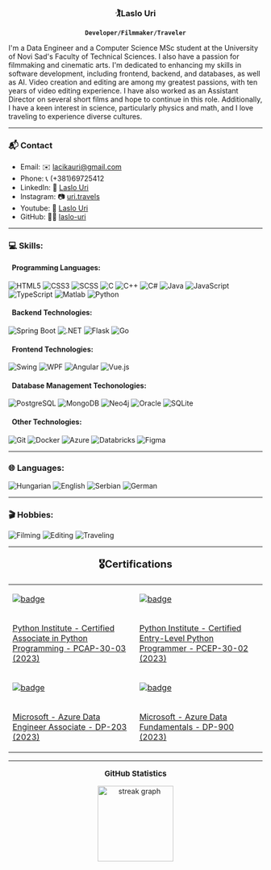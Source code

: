 <h3 style="text-align: center;">🏌Laslo Uri</h3>

<p align="center"><strong><code>Developer/Filmmaker/Traveler</code></strong></p>

I'm a Data Engineer and a Computer Science MSc student at the University of Novi Sad's Faculty of Technical Sciences. I also have a passion for filmmaking and cinematic arts. I'm dedicated to enhancing my skills in software development, including frontend, backend, and databases, as well as AI. Video creation and editing are among my greatest passions, with ten years of video editing experience. I have also worked as an Assistant Director on several short films and hope to continue in this role. Additionally, I have a keen interest in science, particularly physics and math, and I love traveling to experience diverse cultures.

 ---
### 📬 Contact

- Email: ✉️ [lacikauri@gmail.com](<mailto:lacikauri@gmail.com>)
- Phone: 📞 (+381)69725412
- LinkedIn: 💼 [Laslo Uri](<http://www.linkedin.com/in/laslo-uri>)
- Instagram: 📷 [uri.travels](<https://www.instagram.com/uri.travels/>)
- Youtube: 🎥 [Laslo Uri](<https://www.youtube.com/@LasloUri>)
- GitHub: 🐱‍💻 [laslo-uri](<http://www.github.com/laslo-uri>)


 ---

### 💻 Skills:
#### &nbsp; Programming Languages:
![HTML5](<https://img.shields.io/badge/html5-%23E34F26.svg?style=for-the-badge&logo=html5&logoColor=white>)
![CSS3](<https://img.shields.io/badge/css3-%231572B6.svg?style=for-the-badge&logo=css3&logoColor=white>)
![SCSS](<https://img.shields.io/badge/scss-%231572B6.svg?style=for-the-badge&logo=sass&logoColor=white>)
![C](<https://img.shields.io/badge/c-%2300599C.svg?style=for-the-badge&logo=c&logoColor=white>)
![C++](<https://img.shields.io/badge/c++-%2300599C.svg?style=for-the-badge&logo=c%2B%2B&logoColor=white>)
![C#](<https://img.shields.io/badge/c%23-%23239120.svg?style=for-the-badge&logo=c-sharp&logoColor=white>)
![Java](<https://img.shields.io/badge/java-%23ED8B00.svg?style=for-the-badge&logo=java&logoColor=white>)
![JavaScript](<https://img.shields.io/badge/javascript-%23323330.svg?style=for-the-badge&logo=javascript&logoColor=%23F7DF1E>)
![TypeScript](<https://img.shields.io/badge/typescript-%23007ACC.svg?style=for-the-badge&logo=typescript&logoColor=white>)
![Matlab](<https://img.shields.io/badge/matlab-%230077B5.svg?style=for-the-badge&logo=mathworks&logoColor=white>)
![Python](<https://img.shields.io/badge/python-3670A0?style=for-the-badge&logo=python&logoColor=ffdd54>)

#### &nbsp; Backend Technologies:

![Spring Boot](<https://img.shields.io/badge/Spring_Boot-F2F4F9?style=for-the-badge&logo=spring-boot>)
![.NET](<https://img.shields.io/badge/.NET-5C2D91?style=for-the-badge&logo=.net&logoColor=white>)
![Flask](<https://img.shields.io/badge/Flask-000000?style=for-the-badge&logo=flask&logoColor=white>)
![Go](<https://img.shields.io/badge/go-%2300ADD8.svg?style=for-the-badge&logo=go&logoColor=white>)

#### &nbsp; Frontend Technologies:

![Swing](<https://img.shields.io/badge/Swing-01579B?style=for-the-badge&logo=java&logoColor=white>)
![WPF](<https://img.shields.io/badge/WPF-5C2D91?style=for-the-badge&logo=.net&logoColor=white>)
![Angular](<https://img.shields.io/badge/angular-%23DD0031.svg?style=for-the-badge&logo=angular&logoColor=white>)
![Vue.js](<https://img.shields.io/badge/vuejs-%2335495e.svg?style=for-the-badge&logo=vuedotjs&logoColor=%234FC08D>)

#### &nbsp; Database Management Techonologies:

![PostgreSQL](<https://img.shields.io/badge/PostgreSQL-316192?style=for-the-badge&logo=postgresql&logoColor=white>)
![MongoDB](<https://img.shields.io/badge/MongoDB-%234ea94b.svg?style=for-the-badge&logo=mongodb&logoColor=white>)
![Neo4j](<https://img.shields.io/badge/-Neo4j-008CC1?style=for-the-badge&logo=Neo4j&logoColor=white>)
![Oracle](<https://img.shields.io/badge/Oracle-F80000?style=for-the-badge&logo=oracle&logoColor=white>)
![SQLite](<https://img.shields.io/badge/SQLite-07405E?style=for-the-badge&logo=sqlite&logoColor=white>)

#### &nbsp; Other Technologies:

![Git](<https://img.shields.io/badge/git-%23F05033.svg?style=for-the-badge&logo=git&logoColor=white>)
![Docker](<https://img.shields.io/badge/docker-%230db7ed.svg?style=for-the-badge&logo=docker&logoColor=white>)
![Azure](<https://img.shields.io/badge/azure-%230072C6.svg?style=for-the-badge&logo=azure-devops&logoColor=white>)
![Databricks](<https://img.shields.io/badge/Databricks-FF3621?style=for-the-badge&logo=Databricks&logoColor=white>)
![Figma](<https://img.shields.io/badge/figma-%23F24E1E.svg?style=for-the-badge&logo=figma&logoColor=white>)

---

### 🌐 Languages:

![Hungarian](<https://img.shields.io/badge/Hungarian-%231572B6.svg?style=for-the-badge&logo=Hungary&logoColor=white>)
![English](<https://img.shields.io/badge/English-%2300599C.svg?style=for-the-badge&logo=United-States&logoColor=white>)
![Serbian](<https://img.shields.io/badge/Serbian-%23ED8B00.svg?style=for-the-badge&logo=Serbia&logoColor=white>)
![German](<https://img.shields.io/badge/German-%2320232a.svg?style=for-the-badge&logo=Germany&logoColor=white>)

---

### 🎬 Hobbies:

![Filming](<https://img.shields.io/badge/Filming-%2300599C.svg?style=for-the-badge&logo=YouTube&logoColor=white>)
![Editing](<https://img.shields.io/badge/Editing-%231572B6.svg?style=for-the-badge&logo=Adobe-Premiere-Pro&logoColor=white>)
![Traveling](<https://img.shields.io/badge/Traveling-%23ED8B00.svg?style=for-the-badge&logo=Tripadvisor&logoColor=white>)

---

<p align="center" style="font-size: 20px;"><b>🎖️Certifications</b></p>

<table>
<tr>
<td>

[<img src="https://images.credly.com/images/4e248e82-9e87-4a63-9263-250fafe5fb1f/image.png" alt="badge">](https://www.credly.com/earner/earned/badge/18d6b39a-0131-48d6-8f1f-767626384792)

</td>
<td>

[<img src="https://images.credly.com/images/b790eb12-ecb3-4b94-89be-61aa40c92e7c/image.png" alt="badge">](https://www.credly.com/earner/earned/badge/067da0c0-d856-4d2a-b1c4-298b84fb0f68)
</td>

</tr>
<tr>

<td>

[Python Institute - Certified Associate in Python Programming - PCAP-30-03 (2023)](https://www.credly.com/earner/earned/badge/18d6b39a-0131-48d6-8f1f-767626384792)

</td>
<td>

[Python Institute - Certified Entry-Level Python Programmer - PCEP-30-02 (2023)](https://www.credly.com/earner/earned/badge/067da0c0-d856-4d2a-b1c4-298b84fb0f68)

</td>

</tr>

<td>

[<img src="https://images.credly.com/images/61542181-0e8d-496c-a17c-3d4bf590eda1/azure-data-engineer-associate-600x600.png" alt="badge">](https://www.credly.com/earner/earned/badge/aa52b10b-83bb-43b0-92a4-599aaed5a876)

</td>
<td>

[<img src="https://images.credly.com/images/70eb1e3f-d4de-4377-a062-b20fb29594ea/azure-data-fundamentals-600x600.png" alt="badge">](https://www.credly.com/earner/earned/badge/0c128efb-a929-4656-99ac-dc2f31305252)

</td>
</tr>

<tr>
<td>

[Microsoft - Azure Data Engineer Associate - DP-203 (2023)](https://www.credly.com/earner/earned/badge/aa52b10b-83bb-43b0-92a4-599aaed5a876)

</td>
<td>

[Microsoft - Azure Data Fundamentals - DP-900 (2023)](https://www.credly.com/earner/earned/badge/0c128efb-a929-4656-99ac-dc2f31305252)

</td>
</tr>
</table>

---

<div align="center">

<p align="center" style="font-size: 15px;"><b>GitHub Statistics</b></p>

<img src="https://streak-stats.demolab.com?user=laslo-uri&locale=en&mode=daily&theme=blue_navy&hide_border=false&border_radius=5&order=3" height="150" alt="streak graph"/>
</div>

